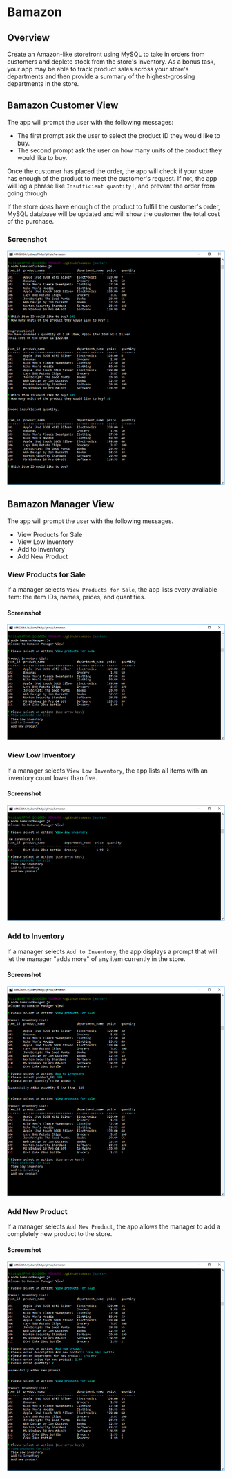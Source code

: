 # Bamazon

## Overview

Create an Amazon-like storefront using MySQL to take in orders from customers and deplete stock from the store's inventory.  As a bonus task, your app may be able to track product sales across your store's departments and then provide a summary of the highest-grossing departments in the store.

## Bamazon Customer View

The app will prompt the user with the following messages:
* The first prompt ask the user to select the product ID they would like to buy.
* The second prompt ask the user on how many units of the product they would like to buy.

Once the customer has placed the order, the app will check if your store has enough of the product to meet the customer's request. If not, the app will log a phrase like `Insufficient quantity!`, and prevent the order from going through.

If the store _does_ have enough of the product to fulfill the customer's order, MySQL database will be updated and will show the customer the total cost of the purchase. 

### Screenshot
![Screenshot](images/screen1.jpg)

## Bamazon Manager View

The app will prompt the user with the following messages.
* View Products for Sale
* View Low Inventory
* Add to Inventory
* Add New Product

### View Products for Sale

If a manager selects `View Products for Sale`, the app lists every available item: the item IDs, names, prices, and quantities.

#### Screenshot
![Screenshot](images/manager_view_products.jpg)

### View Low Inventory

If a manager selects `View Low Inventory`, the app lists all items with an inventory count lower than five.

#### Screenshot
![Screenshot](images/manager_view_low_inv.jpg)

### Add to Inventory

If a manager selects `Add to Inventory`, the app displays a prompt that will let the manager "adds more" of any item currently in the store.

#### Screenshot
![Screenshot](images/manager_add_inv.jpg)

### Add New Product

If a manager selects `Add New Product`, the app allows the manager to add a completely new product to the store.

#### Screenshot
![Screenshot](images/manager_add_new_prod.jpg)

